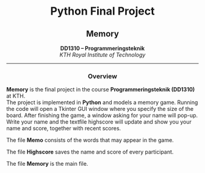 
<h1 align="center">Python Final Project</h1>
<h2 align="center">Memory</h2>

<p align="center">
  <b>DD1310 – Programmeringsteknik</b><br>
  <i>KTH Royal Institute of Technology</i><br>
</p>

---

<h3 align="center">Overview</h3>

**Memory** is the final project in the course **Programmeringsteknik (DD1310)** at KTH.  
The project is implemented in **Python** and models a memory game. Running the code will open a Tkinter GUI window where you specify the size of the board. After finishing the game, a window asking for your name will pop-up. Write your name and the textfile highscore will update and show you your name and score, together with recent scores.

The file **Memo** consists of the words that may appear in the game.

The file **Highscore** saves the name and score of every participant.

The file **Memory** is the main file.
